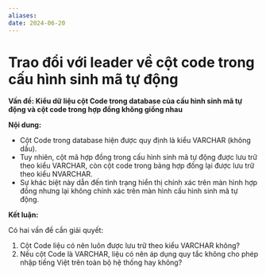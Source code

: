 ```yaml
---
aliases: 
date: 2024-06-20
---
```

# Trao đổi với leader về cột code trong cấu hình sinh mã tự động

**Vấn đề: Kiểu dữ liệu cột Code trong database của cấu hình sinh mã tự động và cột code trong hợp đồng không giống nhau**

**Nội dung:**

- Cột Code trong database hiện được quy định là kiểu VARCHAR (không dấu).
- Tuy nhiên, cột mã hợp đồng trong cấu hình sinh mã tự động được lưu trữ theo kiểu VARCHAR, còn cột code trong bảng hợp đồng lại được lưu trữ theo kiểu NVARCHAR.
- Sự khác biệt này dẫn đến tình trạng hiển thị chính xác trên màn hình hợp đồng nhưng lại không chính xác trên màn hình cấu hình sinh mã tự động.

**Kết luận:**

Có hai vấn đề cần giải quyết:

1. Cột Code liệu có nên luôn được lưu trữ theo kiểu VARCHAR không?
2. Nếu cột Code là VARCHAR, liệu có nên áp dụng quy tắc không cho phép nhập tiếng Việt trên toàn bộ hệ thống hay không?